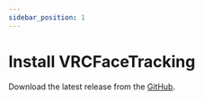 ```yaml
---
sidebar_position: 1
---
```


# Install VRCFaceTracking

Download the latest release from the [GitHub](https://github.com/benaclejames/VRCFaceTracking/releases/tag/v4.0.0).
